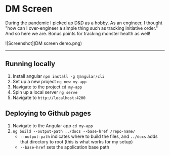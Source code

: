 # DM Screen

During the pandemic I picked up D&D as a hobby. As an engineer, I thought "how can I over-engineer a simple thing such as tracking initiative order." And so here we are. Bonus points for tracking monster health as well!

![Screenshot](DM screen demo.png)

---

## Running locally
1. Install angular `npm install -g @angular/cli`
2. Set up a new project `ng new my-app`
3. Navigate to the project `cd my-app`
4. Spin up a local server `ng serve`
5. Navigate to `http://localhost:4200`

## Deploying to Github pages
1. Navigate to the Angular app `cd my-app`
2. `ng build --output-path ../docs --base-href /repo-name/`
    - `--output-path` indicates where to build the files, and `../docs` adds that directory to root (this is what works for my setup)
    - `--base-href` sets the application base path
